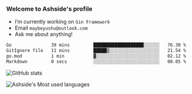 ### Welcome to Ashside's profile

- I’m currently working on `Gin Framework`
- Email `maybeyushu@outlook.com`
- Ask me about anything!

<!--START_SECTION:waka-->

```txt
Go               39 mins         ███████████████████░░░░░░   76.30 %
GitIgnore file   11 mins         █████▒░░░░░░░░░░░░░░░░░░░   21.54 %
go.mod           1 min           ▓░░░░░░░░░░░░░░░░░░░░░░░░   02.12 %
Markdown         0 secs          ░░░░░░░░░░░░░░░░░░░░░░░░░   00.05 %
```

<!--END_SECTION:waka-->

![GitHub stats](https://github-readme-stats.vercel.app/api?username=Ashside)

![Ashside's Most used languages](https://github-readme-stats.vercel.app/api/top-langs/?username=Ashside&layout=compact&hide_border=true&langs_count=10)


